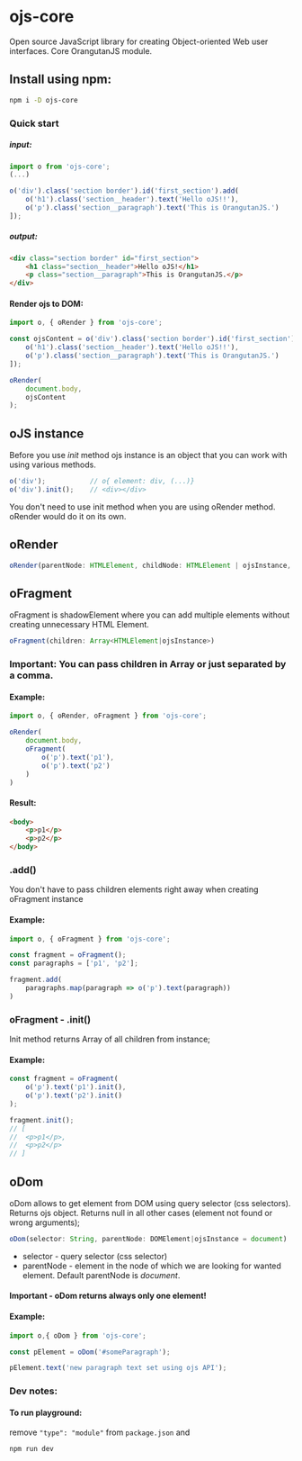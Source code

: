 # ojs-core
Open source JavaScript library for creating Object-oriented Web user interfaces.
Core OrangutanJS module.

## Install using npm:
```bash
npm i -D ojs-core
```
### Quick start
##### input:
```js
import o from 'ojs-core';
(...)

o('div').class('section border').id('first_section').add(
    o('h1').class('section__header').text('Hello oJS!!'),
    o('p').class('section__paragraph').text('This is OrangutanJS.')
]);
```
##### output:
```html
<div class="section border" id="first_section">
    <h1 class="section__header">Hello oJS!</h1>
    <p class="section__paragraph">This is OrangutanJS.</p>
</div>
```

#### Render ojs to DOM:
```js
import o, { oRender } from 'ojs-core';

const ojsContent = o('div').class('section border').id('first_section').add(
    o('h1').class('section__header').text('Hello oJS!!'),
    o('p').class('section__paragraph').text('This is OrangutanJS.')
]);

oRender(
    document.body,
    ojsContent
);
```

## oJS instance
Before you use *init* method ojs instance is an object that you can work with using various methods.

```js
o('div');           // o{ element: div, (...)}
o('div').init();    // <div></div>
```

You don't need to use init method when you are using oRender method. oRender would do it on its own.


## oRender
```ts
oRender(parentNode: HTMLElement, childNode: HTMLElement | ojsInstance, cleanParentContent: boolean = false)
```

## oFragment
oFragment is shadowElement where you can add multiple elements without creating unnecessary HTML Element.
```ts
oFragment(children: Array<HTMLElement|ojsInstance>)
```
### Important: You can pass children in Array or just separated by a comma.

#### Example:
```js
import o, { oRender, oFragment } from 'ojs-core';

oRender(
    document.body,
    oFragment(
        o('p').text('p1'),
        o('p').text('p2')
    )
)
```
#### Result:
```html
<body>
    <p>p1</p>
    <p>p2</p>
</body>
```

### .add()
You don't have to pass children elements right away when creating oFragment instance
#### Example:
```js
import o, { oFragment } from 'ojs-core';

const fragment = oFragment();
const paragraphs = ['p1', 'p2'];

fragment.add(
    paragraphs.map(paragraph => o('p').text(paragraph))
)
```

### oFragment - .init()
Init method returns Array of all children from instance;
#### Example:
```js
const fragment = oFragment(
    o('p').text('p1').init(),
    o('p').text('p2').init()
);

fragment.init();
// [
//  <p>p1</p>,
//  <p>p2</p>
// ]
```

## oDom
oDom allows to get element from DOM using query selector (css selectors). Returns ojs object.
Returns null in all other cases (element not found or wrong arguments);
```ts
oDom(selector: String, parentNode: DOMElement|ojsInstance = document)
```
 - selector - query selector (css selector)
 - parentNode - element in the node of which we are looking for wanted element. Default parentNode is *document*.

 #### Important - oDom returns always only one element!
#### Example:
```js
import o,{ oDom } from 'ojs-core';

const pElement = oDom('#someParagraph');

pElement.text('new paragraph text set using ojs API');
```

### Dev notes:
#### To run playground:
remove
```"type": "module"```
from ```package.json```  and
```js
npm run dev
```
